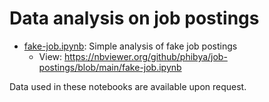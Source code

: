 # Data analysis on job postings

- [fake-job.ipynb](fake-job.ipynb): Simple analysis of fake job postings
  - View: https://nbviewer.org/github/phibya/job-postings/blob/main/fake-job.ipynb

Data used in these notebooks are available upon request.
